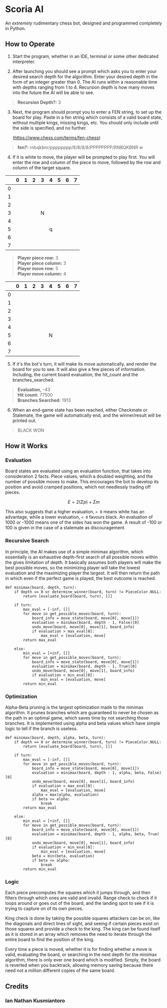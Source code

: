# Scoria AI

An *extremely* rudimentary chess bot, designed and programmed completely in Python.

## How to Operate

1. Start the program, whether in an IDE, terminal or some other dedicated interpreter.


2. After launching you should see a prompt which asks you to enter your desired search depth for the algorithm. Enter your desired depth in the form of an integer greater than 0. The AI runs within a reasonable time with depths ranging from 1 to 4. Recursion depth is how many moves into the future the AI will be able to see.

> **Recursion Depth?:**
> 3

3. Next, the program should prompt you to enter a FEN string, to set up the board for play. Paste in a fen string which consists of a valid board state, without multiple kings, missing kings, etc. You should only include until the side is specified, and no further.

    (https://www.chess.com/terms/fen-chess)

> **fen?:**
> rnbqkbnr/pppppppp/8/8/8/8/PPPPPPPP/RNBQKBNR w

4. If it is white to move, the player will be prompted to play first. You will enter the row and column of the piece to move, followed by the row and column of the target square.

|   | 0 | 1 | 2 | 3 | 4 | 5 | 6 | 7 |
|---|---|---|---|---|---|---|---|---|
| 0 |   |   |   |   |   |   |   |   |
| 1 |   |   |   |   |   |   |   |   |
| 2 |   |   |   |   |   |   |   |   |
| 3 |   |   |   | N |   |   |   |   |
| 4 |   |   |   |   |   |   |   |   |
| 5 |   |   |   |   | q |   |   |   |
| 6 |   |   |   |   |   |   |   |   |
| 7 |   |   |   |   |   |   |   |   |

> **Player piece row:** 3\
> **Player piece column:** 3\
> **Player move row:** 5\
> **Player move column:** 4

|   | 0 | 1 | 2 | 3 | 4 | 5 | 6 | 7 |
|---|---|---|---|---|---|---|---|---|
| 0 |   |   |   |   |   |   |   |   |
| 1 |   |   |   |   |   |   |   |   |
| 2 |   |   |   |   |   |   |   |   |
| 3 |   |   |   |   |   |   |   |   |
| 4 |   |   |   |   |   |   |   |   |
| 5 |   |   |   |   | N |   |   |   |
| 6 |   |   |   |   |   |   |   |   |
| 7 |   |   |   |   |   |   |   |   |

5. If it's the bot's turn, it will make its move automatically, and render the board for you to see. It will also give a few pieces of information. Including, the current board evaluation, the hit_count and the branches_searched.

> **Evaluation,** -43\
> **Hit count:**  77500\
> **Branches Searched:**  1913

6. When an end-game state has been reached, either Checkmate or Stalemate, the game will automatically end, and the winner/result will be printed out.

> BLACK WON

## How it Works

### Evaluation

Board states are evaluated using an evaluation function, that takes into consideration 2 facts. Piece values, which a doubled weighting, and the number of possible moves to make. This encourages the bot to develop its position and avoid cramped positions, which not needlessly trading off pieces.

$$ E = 2(\Sigma p) + \Sigma m $$

This also suggests that a higher evaluation, `> 0` means white has an advantage, while a lower evaluation, `< 0` favours black. An evaluation of 1000 or -1000 means one of the sides has won the game. A result of -100 or 100 is given in the case of a stalemate as discouragement.

### Recursive Search

In principle, the AI makes use of a simple minimax algorithm, which essentially is an exhaustive depth-first search of all possible moves within the gives limitation of depth. It basically assumes both players will make the best possible moves, so the minimizing player will take the lowest evaluation and the maximizing player the largest. It will then return the path in which even if the perfect game is played, the best outcome is reached.

~~~
def minimax(board, depth, turn):
    if depth == 0 or determine_winner(board, turn) != PieceColor.NULL:
        return [evaluate_board(board, turn), []]

    if turn:
        max_eval = [-inf, []]
        for move in get_possible_moves(board, turn):
            board_info = move_state(board, move[0], move[1])
            evaluation = minimax(board, depth - 1, False)[0]
            undo_move(board, move[0], move[1], board_info)
            if evaluation > max_eval[0]:
                max_eval = [evaluation, move]
        return max_eval

    else:
        min_eval = [+inf, []]
        for move in get_possible_moves(board, turn):
            board_info = move_state(board, move[0], move[1])
            evaluation = minimax(board, depth - 1, True)[0]
            undo_move(board, move[0], move[1], board_info)
            if evaluation < min_eval[0]:
                min_eval = [evaluation, move]
        return min_eval
~~~

### Optimization

Alpha-Beta pruning is the largest optimization made to the minimax algorithm. It prunes branches which are guaranteed to never be chosen as the path in an optimal game, which saves time by not searching those branches. It is implemented using alpha and beta values which have simple logic to tell if the branch is useless.

~~~
def minimax(board, depth, alpha, beta, turn):
    if depth == 0 or determine_winner(board, turn) != PieceColor.NULL:
        return [evaluate_board(board, turn), []]

    if turn:
        max_eval = [-inf, []]
        for move in get_possible_moves(board, turn):
            board_info = move_state(board, move[0], move[1])
            evaluation = minimax(board, depth - 1, alpha, beta, False)[0]
            undo_move(board, move[0], move[1], board_info)
            if evaluation > max_eval[0]:
                max_eval = [evaluation, move]
            alpha = max(alpha, evaluation)
            if beta <= alpha:
                break
        return max_eval

    else:
        min_eval = [+inf, []]
        for move in get_possible_moves(board, turn):
            board_info = move_state(board, move[0], move[1])
            evaluation = minimax(board, depth - 1, alpha, beta, True)[0]
            undo_move(board, move[0], move[1], board_info)
            if evaluation < min_eval[0]:
                min_eval = [evaluation, move]
            beta = min(beta, evaluation)
            if beta <= alpha:
                break
        return min_eval
~~~

### Logic

Each piece precomputes the squares which it jumps through, and then filters through which ones are valid and invalid. Range check to check if it loops around or goes out of the board, and the landing spot to see if it is trying to capture on of its own pieces.

King check is done by taking the possible squares attackers can be on, like the diagonals and direct lines of sight, and seeing if certain pieces exist on those squares and provide a check to the king. The king can be found itself as it is stored in an array which removes the need to iterate through the entire board to find the position of the king.

Every time a piece is moved, whether it is for finding whether a move is valid, evaluating the board, or searching in the next depth for the minimax algorithm, there is only ever one board which is modified. Simply, the board is reverted when you backtrack, allowing memory saving because there need not a million different copies of the same board.

## Credits
### Ian Nathan Kusmiantoro